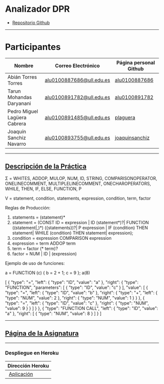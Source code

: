 # Analizador DPR

* [Repositorio Github](https://github.com/ULL-ESIT-PL-1617/analizador-dpr-pedro-tarun-joaquin-abian)

---

# Participantes

| Nombre | Correo Electrónico | Página personal Github |
| --- | --- | --- |
| Abián Torres Torres | alu0100887686@ull.edu.es | [alu0100887686](https://alu0100887686.github.io/) |
| Tarun Mohandas Daryanani | alu0100891782@ull.edu.es | [alu0100891782](https://alu0100891782.github.io/) |
| Pedro Miguel Lagüera Cabrera | alu0100891485@ull.edu.es | [plaguera](https://plaguera.github.io/) |
| Joaquín Sanchiz Navarro | alu0100893755@ull.edu.es | [joaquinsanchiz](https://joaquinsanchiz.github.io/) |

---

## [Descripción de la Práctica](https://casianorodriguezleon.gitbooks.io/ull-esit-1617/content/practicas/practicarecdescparser.html)

Σ = WHITES, ADDOP, MULOP, NUM, ID, STRING, COMPARISONOPERATOR, ONELINECOMMENT, MULTIPLELINECOMMENT, ONECHAROPERATORS, 
WHILE, THEN, IF, ELSE, FUNCTION, P 

V = statement, condition, statements, expression, condition, term, factor

Reglas de Producción:
1. statements = (statement)*
2. statement  = (CONST ID = expression | ID (statement*)?| FUNCTION ((statement|,)*) ({statements})?| P expression | IF (condition) THEN statement| WHILE (condition) THEN statement| expression);
3. condition  = expression COMPARISON expression
4. expression = term ADDOP term
5. term       = factor (* term)?
6. factor     = NUM | ID | (expression)

 Ejemplo de uso de funciones:

a = FUNCTION (c) {
 b = 2 + 1;
 c = 9
};
a(8)
 
[
 {
    "type": "=",
    "left": {
      "type": "ID",
      "value": "a"
    },
    "right": {
      "type": "FUNCTION",
      "parameters": [
        {
          "type": "ID",
          "value": "c"
        }
      ],
      "value": [
        {
          "type": "=",
          "left": {
            "type": "ID",
            "value": "b"
          },
          "right": {
            "type": "+",
            "left": {
              "type": "NUM",
              "value": 2
            },
            "right": {
              "type": "NUM",
              "value": 1
            }
          }
        },
        {
          "type": "=",
          "left": {
            "type": "ID",
            "value": "c"
          },
          "right": {
            "type": "NUM",
            "value": 9
          }
        }
      ]
    }
  },
  {
    "type": "FUNCTION CALL",
    "left": {
      "type": "ID",
      "value": "a"
    },
    "right": [
      {
        "type": "NUM",
        "value": 8
      }
    ]
  }
]

---

## [Página de la Asignatura](https://campusvirtual.ull.es/1617/course/view.php?id=1148)

---

### Despliegue en Heroku

| Dirección Heroku |
| ---  |
|  [Aplicación](https://blooming-temple-32843.herokuapp.com/) |

